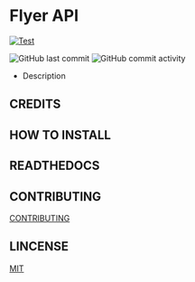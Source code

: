 # Flyer API

[![Test](https://github.com/olivmath/flyer/actions/workflows/test.yml/badge.svg?branch=main)](https://github.com/olivmath/flyer/actions/workflows/test.yml)

![GitHub last commit](https://img.shields.io/github/last-commit/olivmath/flyer)
![GitHub commit activity](https://img.shields.io/github/commit-activity/m/olivmath/flyer)

- Description

## CREDITS

## HOW TO INSTALL

## READTHEDOCS

## CONTRIBUTING
[CONTRIBUTING](CONTRIBUTING)

## LINCENSE

[MIT](LINCENSE)
